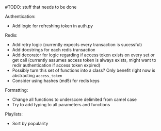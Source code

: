 

#TODO:
stuff that needs to be done


Authentication:
- Add logic for refreshing token in auth.py

Redis:
- Add retry logic (currently expects every transaction is sucessful)
- Add docstrings for each redis transaction
- Add decorator for logic regarding if access token exists on every set or get call 
(currently assumes access token is always exists, might want to redir authentication if access token
expired)
- Possibly turn this set of functions into a class? Only benefit right now is abstracting `access_token`
- Consider using hashes (md5) for redis keys

Formatting:
- Change all functions to underscore delimited from camel case
- Try to add typing to all parameters and functions

Playlists:
- Sort by popularity